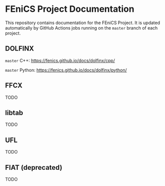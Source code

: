 # FEniCS Project Documentation

This repository contains documentation for the FEniCS Project.
It is updated automatically by GitHub Actions jobs running on
the `master` branch of each project.

## DOLFINX

`master` C++: https://fenics.github.io/docs/dolfinx/cpp/

`master` Python: https://fenics.github.io/docs/dolfinx/python/

## FFCX

TODO

## libtab

TODO

## UFL

TODO

## FIAT (deprecated)

TODO
